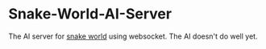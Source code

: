 # Snake-World-AI-Server
The AI server for [snake world](https://github.com/kwdChan/Snake-World/) using websocket. 
The AI doesn't do well yet.

